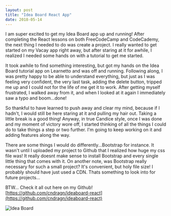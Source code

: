 ```yaml
---
layout: post
title: "Idea Board React App"
date: 2018-05-14
---
```


I am super excited to get my Idea Board app up and running!  After completing the React lessons on both FreeCodeCamp and CodeCademy, the next thing I needed to do was create a project.  I really wanted to get started on my Vacay app right away, but after staring at it for awhile, I realized I needed some hands on with a tutorial to get me started.

It took awhile to find something interesting, but got my hands on the Idea Board tutorial app on Learnetto and was off and running.  Following along, I was pretty happy to be able to understand everything, but just as I was feeling very confident, the very last task, adding the delete button, tripped me up and I could not for the life of me get it to work. After getting myself frustrated, I walked away from it, and when I looked at it again I immediately saw a typo and boom...done!  

So thankful to have learned to push away and clear my mind, because if I hadn't, I would still be here staring at it and pulling my hair out.  Taking a little break is a good thing!  Anyway, in true Candice style, once I was done and my moment of victory wore off, I started thinking of all the things I could do to take things a step or two further. I'm going to keep working on it and adding features along the way.

There are some things I would do differently...Bootstrap for instance.  It wasn't until I uploaded my project to Github that I realized how huge my css file was!  It really doesnt make sense to install Bootstrap and every single little thing that comes with it.  On another note, was Bootstrap really necessary for such a small project? It's convenient, but holy file size! I probably should have just used a CDN.  Thats something to look into for future projects...

BTW... Check it all out here on my Github!  [https://github.com/cndragn/ideaboard-react](https://github.com/cndragn/ideaboard-react)

![Idea Board](http://candicedavidson.com/images/ideaboard.png)